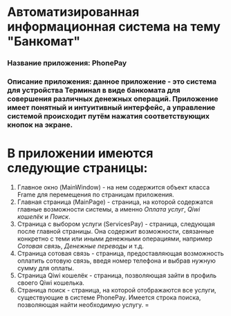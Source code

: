 # Автоматизированная информационная система на тему "Банкомат"
### Название приложения: PhonePay
### Описание приложения: данное приложение - это система для устройства Терминал в виде банкомата для совершения различных денежных операций. Приложение имеет понятный и интуитивный интерфейс, а управление системой происходит путём нажатия соответствующих кнопок на экране.

# В приложении имеются следующие страницы:
1. Главное окно (MainWindow) - на нем содержится объект класса Frame для перемещения по страницам приложения.
2. Главная страница (MainPage) - страница, на которой содержатся главные возможности системы, а именно _Оплата услуг_, _Qiwi кошелёк_ и _Поиск_.
3. Страница с выбором услуги (ServicesPay) - страница, следующая после главной страницы. Она содержит возможности, связанные конкретно с теми или иными денежными операциями, например _Сотовая связь_, _Денежные переводы_ и т.д.
4. Страница сотовая связь - страница, предоставляющая возможность оплатить сотовую связь, введя номер телефона и выбрав нужную сумму для оплаты.
5. Страница Qiwi кошелёк - страница, позволяющая зайти в профиль своего Qiwi кошелька.
6. Страница поиск - страница, на которой отображаются все услуги, существующие в системе PhonePay. Имеется строка поиска, позволяющая найти необходимую услугу.
=

